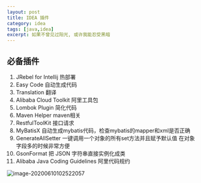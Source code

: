 ```yaml
---
layout: post
title: IDEA 插件
category: idea
tags: [java,idea]
excerpt: 如果不曾见过阳光, 或许我能忍受黑暗
---
```


## 必备插件

1. JRebel for Intellij 热部署
2. Easy Code 自动生成代码
3. Translation 翻译
4. Alibaba Cloud Toolkit 阿里工具包
5. Lombok Plugin 简化代码
6. Maven Helper maven相关
7. RestfulToolKit 接口请求
8. MyBatisX 自动生成mybatis代码，检查mybatis的mapper和xml是否正确
9. GenerateAllSetter 一键调用一个对象的所有set方法并且赋予默认值 在对象字段多的时候非常方便
10. GsonFormat 把 JSON 字符串直接实例化成类
11. Alibaba Java Coding Guidelines 阿里代码规约

![image-20200610102522057](https://gitee.com/guojun49/images/raw/master/blog-img/2020/06/20200610102522.png)
